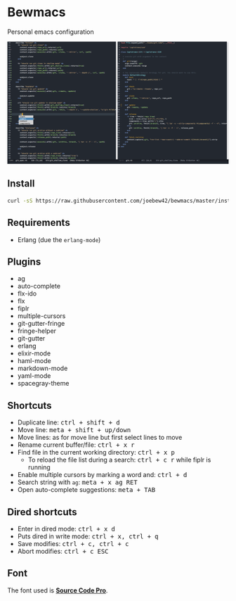 # Bewmacs

Personal emacs configuration

![bewmacs screenshot](/assets/screen.png?raw=true)

## Install

```sh
curl -sS https://raw.githubusercontent.com/joebew42/bewmacs/master/install.sh | bash
```

## Requirements

 - Erlang (due the `erlang-mode`)

## Plugins

- ag
- auto-complete
- flx-ido
- flx
- fiplr
- multiple-cursors
- git-gutter-fringe
- fringe-helper
- git-gutter
- erlang
- elixir-mode
- haml-mode
- markdown-mode
- yaml-mode
- spacegray-theme

## Shortcuts

- Duplicate line: <kbd>ctrl + shift + d</kbd>
- Move line: <kbd>meta + shift + up/down</kbd>
- Move lines: as for move line but first select lines to move
- Rename current buffer/file: <kbd>ctrl + x r</kbd>
- Find file in the current working directory: <kbd>ctrl + x p</kbd>
  - To reload the file list during a search: <kbd>ctrl + c r</kbd> while fiplr is running
- Enable multiple cursors by marking a word and: <kbd>ctrl + d</kbd>
- Search string with `ag`: <kbd>meta + x ag RET</kbd>
- Open auto-complete suggestions: <kbd>meta + TAB</kbd>

## Dired shortcuts

- Enter in dired mode: <kbd>ctrl + x d</kbd>
- Puts dired in write mode: <kbd>ctrl + x, ctrl + q</kbd>
- Save modifies: <kbd>ctrl + c, ctrl + c</kbd>
- Abort modifies: <kbd>ctrl + c ESC</kbd>

## Font

The font used is [__Source Code Pro__](https://github.com/adobe-fonts/source-code-pro).
